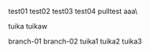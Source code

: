 test01
test02
test03
test04
pulltest
aaa\\



tuika
tuikaw

branch-01
branch-02
tuika1
tuika2
tuika3